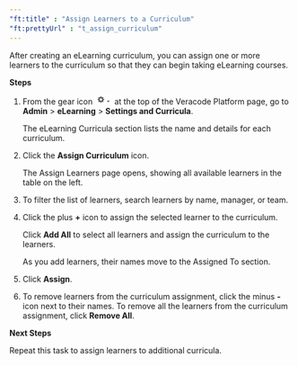 ```yaml
---
"ft:title" : "Assign Learners to a Curriculum"
"ft:prettyUrl" : "t_assign_curriculum"
---
```


After creating an eLearning curriculum, you can assign one or more learners to the curriculum so that they can begin taking eLearning courses.

<p font-size="13pt"><b>Steps</b></p>

1.  From the gear icon ![](../../images/gear_icon.png) at the top of the Veracode Platform page, go to **Admin** \> **eLearning** \> **Settings and Curricula**.

    The eLearning Curricula section lists the name and details for each curriculum.

2.  Click the **Assign Curriculum** icon.

    The Assign Learners page opens, showing all available learners in the table on the left.

3.  To filter the list of learners, search learners by name, manager, or team.

4.  Click the plus **+** icon to assign the selected learner to the curriculum.

    Click **Add All** to select all learners and assign the curriculum to the learners.

    As you add learners, their names move to the Assigned To section.

5.  Click **Assign**.

6.  To remove learners from the curriculum assignment, click the minus **-** icon next to their names. To remove all the learners from the curriculum assignment, click **Remove All**.

<p font-size="13pt"><b>Next Steps</b></p>

Repeat this task to assign learners to additional curricula.
